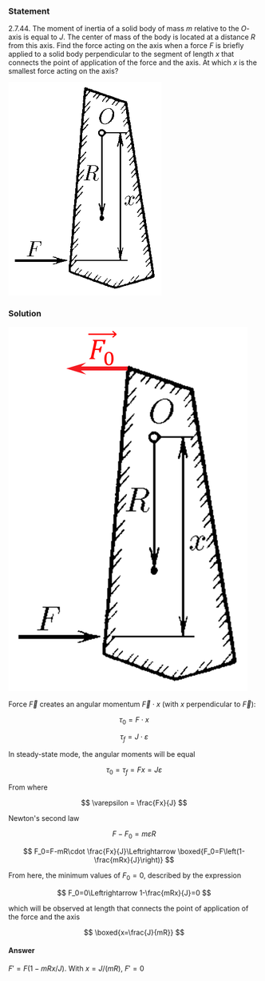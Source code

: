 ###  Statement

$2.7.44.$ The moment of inertia of a solid body of mass $m$ relative to the $O$-axis is equal to $J$. The center of mass of the body is located at a distance $R$ from this axis. Find the force acting on the axis when a force $F$ is briefly applied to a solid body perpendicular to the segment of length $x$ that connects the point of application of the force and the axis. At which $x$ is the smallest force acting on the axis?

![ For problem $2.7.44$ |307x426, 22%](../../img/2.7.44/2.7.44.png)

### Solution

![ Force $\vec{F}_0$ that will produce the rotational torque |479x728, 22%](../../img/2.7.44/2.7.44_1.png)

Force $\vec{F}$ creates an angular momentum $\vec{F}\cdot x$ (with $x$ perpendicular to $\vec{F}$):

$$
\tau_0=F\cdot x
$$

$$
\tau_f=J\cdot\varepsilon
$$

In steady-state mode, the angular moments will be equal

$$
\tau_0=\tau_f=Fx=J\varepsilon
$$

From where

$$
\varepsilon = \frac{Fx}{J}
$$

Newton's second law

$$
F-F_0=m\varepsilon R
$$

$$
F_0=F-mR\cdot \frac{Fx}{J}\Leftrightarrow \boxed{F_0=F\left(1-\frac{mRx}{J}\right)}
$$

From here, the minimum values of $F_0 = 0$, described by the expression

$$
F_0=0\Leftrightarrow 1-\frac{mRx}{J}=0
$$

which will be observed at length that connects the point of application of the force and the axis

$$
\boxed{x=\frac{J}{mR}}
$$

#### Answer

$F'=F(1-mRx/J)$. With $x=J/(mR),~F'=0$